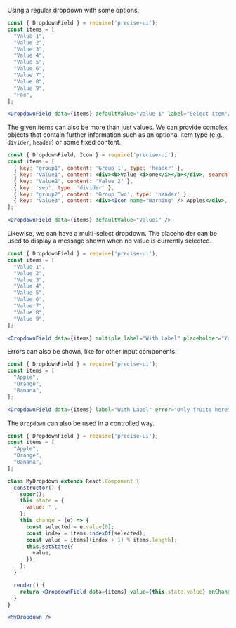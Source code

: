 Using a regular dropdown with some options.

```jsx
const { DropdownField } = require('precise-ui');
const items = [
  "Value 1",
  "Value 2",
  "Value 3",
  "Value 4",
  "Value 5",
  "Value 6",
  "Value 7",
  "Value 8",
  "Value 9",
  "Foo",
];

<DropdownField data={items} defaultValue="Value 1" label="Select item"/>
```

The given items can also be more than just values. We can provide complex objects that contain further information such as an optional item type (e.g., `divider`, `header`) or some fixed content.

```jsx
const { DropdownField, Icon } = require('precise-ui');
const items = [
  { key: "group1", content: 'Group 1', type: 'header' },
  { key: "Value1", content: <div><b>Value <i>one</i></b></div>, searchText: 'Value one' },
  { key: "Value2", content: "Value 2" },
  { key: 'sep', type: 'divider' },
  { key: "group2", content: 'Group Two', type: 'header' },
  { key: "Value3", content: <div><Icon name="Warning" /> Apples</div>, searchText: 'Apple' },
];

<DropdownField data={items} defaultValue="Value1" />
```

Likewise, we can have a multi-select dropdown. The placeholder can be used to display a message shown when no value is currently selected.

```jsx
const { DropdownField } = require('precise-ui');
const items = [
  "Value 1",
  "Value 2",
  "Value 3",
  "Value 4",
  "Value 5",
  "Value 6",
  "Value 7",
  "Value 8",
  "Value 9",
];

<DropdownField data={items} multiple label="With Label" placeholder="You need to select a value" />
```

Errors can also be shown, like for other input components.

```jsx
const { DropdownField } = require('precise-ui');
const items = [
  "Apple",
  "Orange",
  "Banana",
];

<DropdownField data={items} label="With Label" error="Only fruits here" />
```

The `Dropdown` can also be used in a controlled way.

```jsx
const { DropdownField } = require('precise-ui');
const items = [
  "Apple",
  "Orange",
  "Banana",
];

class MyDropdown extends React.Component {
  constructor() {
    super();
    this.state = {
      value: '',
    };
    this.change = (e) => {
      const selected = e.value[0];
      const index = items.indexOf(selected);
      const value = items[(index + 1) % items.length];
      this.setState({
        value,
      });
    };
  }

  render() {
    return <DropdownField data={items} value={this.state.value} onChange={this.change} />;
  }
}

<MyDropdown />
```
